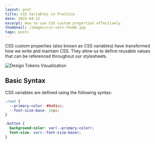 ```yaml
---
layout: post
title: CSS Variables in Practice
date: 2025-04-22
excerpt: How to use CSS custom properties effectively.
thumbnail: /images/css-vars-thumb.jpg
tags: posts
---
```


CSS custom properties (also known as CSS variables) have transformed how we write and maintain CSS. They allow us to define reusable values that can be referenced throughout our stylesheets.

![Design Tokens Visualization](/images/image.png)

## Basic Syntax

CSS variables are defined using the following syntax:

```css
:root {
  --primary-color: #0a91cc;
  --font-size-base: 16px;
}

.button {
  background-color: var(--primary-color);
  font-size: var(--font-size-base);
}
```
